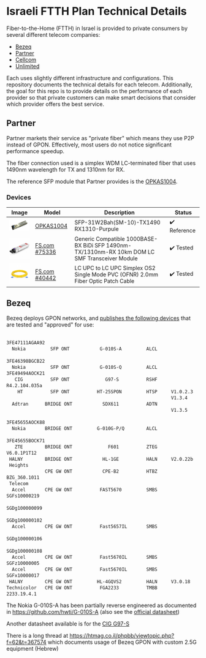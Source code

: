 # Israeli FTTH Plan Technical Details

Fiber-to-the-Home (FTTH) in Israel is provided to private consumers by several different telecom companies:

  - [Bezeq](https://www.bezeq.co.il/)
  - [Partner](https://www.partner.co.il/)
  - [Cellcom](https://cellcom.co.il/)
  - [Unlimited](https://www.unlimited.net.il/)

Each uses slightly different infrastructure and configurations. This repository documents the technical details for each telecom. Additionally, the goal for this repo is to provide details on the performance of each provider so that private customers can make smart decisions that consider which provider offers the best service.

## Partner

Partner markets their service as "private fiber" which means they use P2P instead of GPON. Effectively, most users do not notice significant performance speedup.

The fiber connection used is a simplex WDM LC-terminated fiber that uses 1490nm wavelength for TX and 1310nm for RX.

The reference SFP module that Partner provides is the [OPKAS1004](datasheets/OPKAS1004%20-%20DS_SFP-31W2Bah-DR(OPKAS1004)_SP.pdf).

### Devices

| Image | Model | Description | Status |
| ----- | ----- | ----------- | ------ |
| <img src="imgs/OPKAS1004.01.png" width="100"> | [OPKAS1004](datasheets/OPKAS1004%20-%20DS_SFP-31W2Bah-DR(OPKAS1004)_SP.pdf) | SFP-31W2Bah(SM-10)-TX1490 RX1310-Purpule | :heavy_check_mark: Reference |
| <img src="imgs/75336.main.jpg" width="100"> | [FS.com #75336](https://www.fs.com/products/75336.html) | Generic Compatible 1000BASE-BX BiDi SFP 1490nm-TX/1310nm-RX 10km DOM LC SMF Transceiver Module | :heavy_check_mark: Tested |
| <img src="imgs/40442.main.jpg" width="100"> | [FS.com #40442](https://www.fs.com/products/40442.html) | LC UPC to LC UPC Simplex OS2 Single Mode PVC (OFNR) 2.0mm Fiber Optic Patch Cable | :heavy_check_mark: Tested |

## Bezeq

Bezeq deploys GPON networks, and [publishes the following devices](datasheets/gpon.pdf) that are tested and "approved" for use:

```
                                                           3FE47111AGAA92
  Nokia         SFP ONT           G-010S-A         ALCL
                                                            3FE46398BGCB22
  Nokia         SFP ONT           G-010S-Q         ALCL     3FE49494AOCK21
   CIG          SFP ONT             G97-S          RSHF     R4.2.104.035a
    HT          SFP ONT          HT-25SPON         HTSP     V1.0.2.3
                                                            V1.3.4
  Adtran      BRIDGE ONT           SDX611          ADTN
                                                            V1.3.5
                                                            3FE45655AOCK88
  Nokia       BRIDGE ONT         G-010G-P/Q        ALCL
                                                            3FE45655BOCK71
   ZTE        BRIDGE ONT             F601          ZTEG     V6.0.1P1T12
 HALNY        BRIDGE ONT           HL-1GE          HALN     V2.0.22b
 Heights
              CPE GW ONT           CPE-B2          HTBZ     BZG_360.1011
 Telecom
  Accel       CPE GW ONT          FAST5670         SMBS     SGFs10000219
                                                            SGDg100000099
                                                            SGDg100000102
  Accel       CPE GW ONT          Fast5657IL       SMBS
                                                            SGDg100000106
                                                            SGDg100000108
  Accel       CPE GW ONT          Fast5670IL       SMBS     SGFz10000005
  Accel       CPE GW ONT          Fast5670IL       SMBS     SGFx10000017
 HALNY        CPE GW ONT         HL-4GQVS2         HALN     V3.0.18
Technicolor   CPE GW ONT          FGA2233          TMBB     2233.19.4.1
```

The Nokia G-010S-A has been partially reverse engineered as documented in https://github.com/hwti/G-010S-A (also see the [official datasheet](datasheets/ale-gpon-nokia-ont-g-010s-a-datasheet-en.pdf))

Another datasheet available is for the [CIG G97-S](datasheets/G-97S_DataSheet_V2.pdf)

There is a long thread at https://htmag.co.il/phpbb/viewtopic.php?f=62&t=367574 which documents usage of Bezeq GPON with custom 2.5G equipment (Hebrew) 
